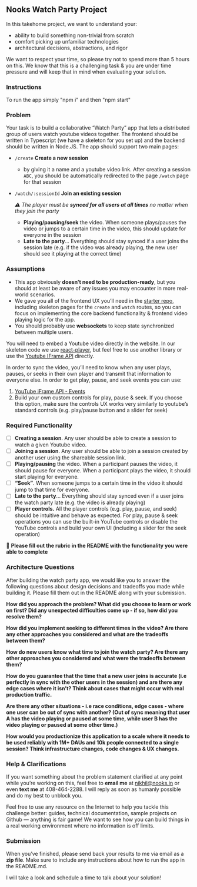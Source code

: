 ## Nooks Watch Party Project

In this takehome project, we want to understand your:
- ability to build something non-trivial from scratch
- comfort picking up unfamiliar technologies
- architectural decisions, abstractions, and rigor

We want to respect your time, so please try not to spend more than 5 hours on this. We know that this is a challenging task & you are under time pressure and will keep that in mind when evaluating your solution.

### Instructions

To run the app simply "npm i" and then "npm start"

### Problem
Your task is to build a collaborative “Watch Party” app that lets a distributed group of users watch youtube videos together. The frontend should be written in Typescript (we have a skeleton for you set up) and the backend should be written in Node.JS. The app should support two main pages:

- `/create` **Create a new session**
    - by giving it a name and a youtube video link. After creating a session `ABC`, you should be automatically redirected to the page `/watch` page for that session
- `/watch/:sessionId` **Join an existing session**
    
    *⚠️ The player must be **synced for all users at all times** no matter when they join the party*
    
    - **Playing/pausing/seek** the video. When someone plays/pauses the video or jumps to a certain time in the video, this should update for everyone in the session
    - **Late to the party**... Everything should stay synced if a user joins the session late (e.g. if the video was already playing, the new user should see it playing at the correct time)
        
### Assumptions

- This app obviously **doesn’t need to be production-ready**, but you should at least be aware of any issues you may encounter in more real-world scenarios.
- We gave you all of the frontend UX you’ll need in the [starter repo](https://github.com/NooksApp/nooks-fullstack-takehome), including skeleton pages for the `create` and `watch` routes, so you can focus on implementing the core backend functionality & frontend video playing logic for the app.
- You should probably use **websockets** to keep state synchronized between multiple users.

You will need to embed a Youtube video directly in the website. In our skeleton code we use [react-player](https://www.npmjs.com/package/react-player), but feel free to use another library or use the [Youtube IFrame API](https://developers.google.com/youtube/iframe_api_reference) directly.

In order to sync the video, you’ll need to know when any user plays, pauses, or seeks in their own player and transmit that information to everyone else. In order to get play, pause, and seek events you can use:
1. [YouTube iFrame API - Events](https://developers.google.com/youtube/iframe_api_reference#Events)
2. Build your own custom controls for play, pause & seek. If you choose  this option, make sure the controls UX works very similarly to youtube’s standard controls (e.g. play/pause button and a slider for seek)

### Required Functionality

- [ ] **Creating a session**. Any user should be able to create a session to watch a given Youtube video.
- [ ] **Joining a session**. Any user should be able to join a session created by another user using the shareable session link.
- [ ] **Playing/pausing** the video. When a participant pauses the video, it should pause for everyone. When a participant plays the video, it should start playing for everyone.
- [ ] **“Seek”**. When someone jumps to a certain time in the video it should jump to that time for everyone.
- [ ] **Late to the party**... Everything should stay synced even if a user joins the watch party late (e.g. the video is already playing)
- [ ] **Player controls.** All the player controls (e.g. play, pause, and seek) should be intuitive and behave as expected. For play, pause & seek operations you can use the built-in YouTube controls or disable the YouTube controls and build your own UI (including a slider for the seek operation)

🚨 **Please fill out the rubric in the README with the functionality you were able to complete**


### Architecture Questions

After building the watch party app, we would like you to answer the following questions about design decisions and tradeoffs you made while building it. Please fill them out in the README along with your submission.

**How did you approach the problem? What did you choose to learn or work on first? Did any unexpected difficulties come up - if so, how did you resolve them?**

**How did you implement seeking to different times in the video? Are there any other approaches you considered and what are the tradeoffs between them?**

**How do new users know what time to join the watch party? Are there any other approaches you considered and what were the tradeoffs between them?**

**How do you guarantee that the time that a new user joins is accurate (i.e perfectly in sync with the other users in the session) and are there any edge cases where it isn’t? Think about cases that might occur with real production traffic.**

**Are there any other situations - i.e race conditions, edge cases - where one user can be out of sync with another? (Out of sync meaning that user A has the video playing or paused at some time, while user B has the video playing or paused at some other time.)**

**How would you productionize this application to a scale where it needs to be used reliably with 1M+ DAUs and 10k people connected to a single session? Think infrastructure changes, code changes & UX changes.**



### Help & Clarifications

If you want something about the problem statement clarified at any point while you’re working on this, feel free to **email me** at nikhil@nooks.in or even **text me** at 408-464-2288. I will reply as soon as humanly possible and do my best to unblock you.

Feel free to use any resource on the Internet to help you tackle this challenge better: guides, technical documentation, sample projects on Github — anything is fair game! We want to see how you can build things in a real working environment where no information is off limits.

### Submission

When you’ve finished, please send back your results to me via email as a **zip file**. Make sure to include any instructions about how to run the app in the README.md. 

I will take a look and schedule a time to talk about your solution!


